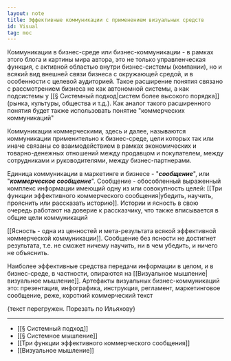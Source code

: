 ```yaml
---
layout: note
title: Эффективные коммуникации с применением визуальных средств
id: Visual
tag: moc
---
```


Коммуникации в бизнес-среде или бизнес-коммуникации - в рамках этого блога и картины мира автора, это не только управленческая функция, с активной областью внутри бизнес-системы (компании), но и всякий вид внешней связи бизнеса с окружающей средой, и в особенности с целевой аудиторией. Такое расширение понятия связано с рассмотрением бизнеса не как автономной системы, а как подсистемы у [[§ Системный подход|систем более высокого порядка]] (рынка, культуры, общества и т.д.). Как аналог такого расширенного понятия будет также использовать понятие "коммерческих коммуникаций"

Коммуникации коммерческими, здесь и далее, называются коммуникации применительно к бизнес-среде, цели которых так или иначе связаны со взаимодействием в рамках экономических и товарно-денежных отношений между продавцом и покупателем, между сотрудниками и руководителями, между бизнес-партнерами. 

Единица коммуникации в маркетинге и бизнесе - "***сообщение***", или "***коммерческое сообщение***". Сообщение - обособленный выраженный комплекс информации имеющий одну из или совокупность целей: [[Три функции эффективного коммерческого сообщения|убедить, научить, прояснить или рассказать историю]]. Истории и ясность в свою очередь работают на доверие к рассказчику, что также вписывается в общие цели коммуникаций

[[Ясность - одна из ценностей и мета-результата всякой эффективной коммерческой коммуникации]]. Сообщение без ясности не достигнет результата, т.е. не сможет ничему научить, ни в чем убедить, и ничего не объяснить.

Наиболее эффективные средства передачи информации в целом, и в бизнес-среде, в частности, опираются на [[Визуальное мышление|визуальное мышление]]. Артефакты визуальных бизнес-коммуникаций это: презентация, инфографика, инструкция, регламент, маркетинговое сообщение, реже, короткий коммерческий текст

{текст перегружен. Порезать по Ильяхову}

---
- [[§ Системный подход]]
- [[§ Системное мышление]]
- [[Три функции эффективного коммерческого сообщения]]
- [[Визуальное мышление]]